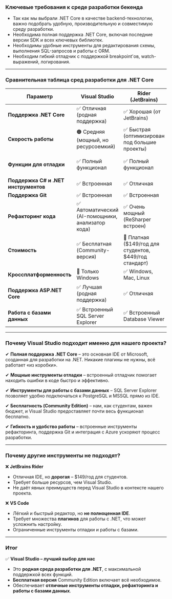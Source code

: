 ### **Ключевые требования к среде разработки бекенда**

 - Так как мы выбрали .NET Core в качестве backend-технологии, важно подобрать удобную, производительную и совместимую среду разработки.
 - Необходима полная поддержка .NET Core, включая последние версии SDK и всех ключевых библиотек.
 - Необходимы удобные инструменты для редактирования схемы, выполнения SQL-запросов и работы с ORM.
 - Необходим гибкий отладчик с поддержкой breakpoint'ов, watch-выражений, логирования.

---

### **Сравнительная таблица сред разработки для .NET Core**  

| **Параметр**         | **Visual Studio** | **Rider (JetBrains)** | **VS Code** |  
|----------------------|------------------|----------------------|------------|  
| **Поддержка .NET Core** | ✅ Отличная (родная поддержка) | ✅ Хорошая (от JetBrains) | 🟠 Ограниченная (нужны плагины) |  
| **Скорость работы** | 🟠 Средняя (мощный, но ресурсоемкий) | ✅ Быстрая (оптимизирован под большие проекты) | ✅ Очень быстрая (но урезанная функциональность) |  
| **Функции для отладки** | ✅ Полный функционал | ✅ Полный функционал | 🟠 Ограниченные (расширения нужны) |  
| **Поддержка C# и .NET инструментов** | ✅ Встроенная | ✅ Отличная | 🟠 Нужны плагины |  
| **Поддержка Git** | ✅ Встроенная | ✅ Встроенная | ✅ Встроенная |  
| **Рефакторинг кода** | ✅ Автоматический (AI-помощники, анализатор кода) | ✅ Очень мощный (ReSharper встроен) | 🟠 Ограниченный (нужны расширения) |  
| **Стоимость** | ✅ Бесплатная (Community-версия) | 🔴 Платная ($149/год для студентов, $449/год стандарт) | ✅ Бесплатная |  
| **Кроссплатформенность** | 🔸 Только Windows | ✅ Windows, Mac, Linux | ✅ Windows, Mac, Linux |  
| **Поддержка ASP.NET Core** | ✅ Лучшая (родная поддержка) | ✅ Отличная | 🟠 Ограниченная (требуются плагины) |  
| **Работа с базами данных** | ✅ Встроенный SQL Server Explorer | ✅ Встроенный Database Viewer | 🟠 Только через расширения |  

---

### **Почему Visual Studio подходит именно для нашего проекта?**  
✔ **Полная поддержка .NET Core** – это основная IDE от Microsoft, созданная для разработки на .NET. Никакие плагины не нужны, всё работает «из коробки».  

✔ **Мощные инструменты отладки** – встроенный отладчик помогает находить ошибки в коде быстро и эффективно.  

✔ **Инструменты для работы с базами данных** – SQL Server Explorer позволяет удобно подключаться к PostgreSQL и MSSQL прямо из IDE.  

✔ **Бесплатность (Community Edition)** – нам, как студентам, важен бюджет, и Visual Studio предоставляет почти весь функционал бесплатно.  

✔ **Гибкость и удобство работы** – встроенные инструменты рефакторинга, поддержка Git и интеграция с Azure ускоряют процесс разработки.  

---

### **Почему другие инструменты не подходят?**  

❌ **JetBrains Rider**  
- Отличная IDE, но **дорогая** – $149/год для студентов.  
- Требует больше ресурсов, чем Visual Studio.  
- Не даёт явных преимуществ перед Visual Studio в контексте нашего проекта.  

❌ **VS Code**  
- Лёгкий и быстрый редактор, но **не полноценная IDE**.  
- Требует множества **плагинов** для работы с .NET, что может усложнить настройку.  
- Ограниченные инструменты отладки и работы с базами.  

---

### **Итог**  

✅ **Visual Studio – лучший выбор для нас**  
- Это **родная среда разработки для .NET**, с максимальной поддержкой всех функций.  
- **Бесплатная версия** Community Edition включает всё необходимое.  
- Обеспечивает **отличные инструменты отладки, рефакторинга и работы с базами данных**.  
